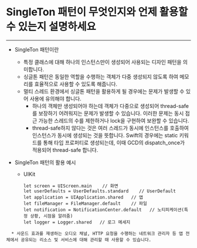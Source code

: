 # SingleTon 패턴이 무엇인지와 언제 활용할 수 있는지 설명하세요
----------------------------------------------------
* SingleTon 패턴이란
  * 특정 클래스에 대해 하나의 인스턴스만이 생성되어 사용되는 디자인 패턴을 의미합니다.
  * 싱글톤 패턴은 동일한 역할을 수행하는 객체가 다중 생성되지 않도록 하여 메모리를 효율적으로 사용할 수 있도록 해줍니다.
  * 멀티 스레드 환경에서 싱글톤 패턴을 활용하게 될 경우에는 문제가 발생할 수 있어 사용에 유의해야 합니다.
    * 하나의 객체만 생성되어야 하는데 객체가 다중으로 생성되어 thread-safe를 보장하기 어려워지는 문제가 발생할 수 있습니다.
      이러한 문제는 동시 접근 가능한 스레드의 수를 제한하거나 lock을 구현하여 보완할 수 있습니다.
    * thread-safe하지 않다는 것은 여러 스레드가 동시에 인스턴스를 호출하여 인스턴스가 동시에 생성되는 것을 뜻합니다.
      Swift의 경우에는 static 키워드를 통해 타입 프로퍼티로 생성되는데, 이때 GCD의 dispatch_once가 적용되어 thread-safe 합니다.

* SingleTon 패턴의 활용 예시
  * UIKit
    ```
    let screen = UIScreen.main    // 화면
    let userDefaults = UserDefaults.standard    // UserDefault
    let application = UIApplication.shared   // 앱
    let fileManager = FileManager.default    // 파일
    let notification = NotificationCenter.default   // 노티피케이션(특정 상황, 시점을 알려줌)
    let logger = Logger.shared   // 로그 메세지
```
  * 사운드 효과를 재생하는 오디오 채널, HTTP 요청을 수행하는 네트워크 관리자 등 앱 전체에서 공유되는 리소스 및 서비스에 대해 관리할 때 사용할 수 있습니다.
